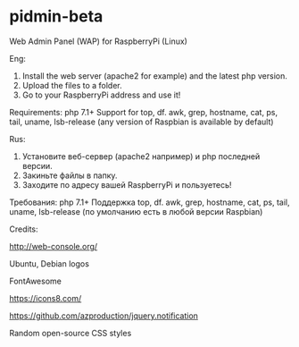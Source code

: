 # pidmin-beta
Web Admin Panel (WAP) for RaspberryPi (Linux)

Eng:
1) Install the web server (apache2 for example) and the latest php version.
2) Upload the files to a folder.
3) Go to your RaspberryPi address and use it!

Requirements:
php 7.1+
Support for top, df. awk, grep, hostname, cat, ps, tail, uname, lsb-release (any version of Raspbian is available by default)

Rus:
1) Установите веб-сервер (apache2 например) и php последней версии.
2) Закиньте файлы в папку.
3) Заходите по адресу вашей RaspberryPi и пользуетесь!

Требования:
php 7.1+
Поддержка top, df. awk, grep, hostname, cat, ps, tail, uname, lsb-release (по умолчанию есть в любой версии Raspbian)


Credits:

http://web-console.org/

Ubuntu, Debian logos

FontAwesome

https://icons8.com/

https://github.com/azproduction/jquery.notification

Random open-source CSS styles
